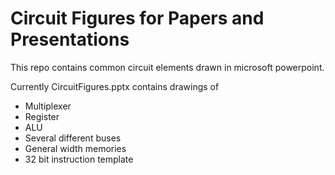 # Circuit Figures for Papers and Presentations

This repo contains common circuit elements drawn in microsoft powerpoint.

Currently CircuitFigures.pptx contains drawings of
* Multiplexer
* Register
* ALU
* Several different buses
* General width memories
* 32 bit instruction template